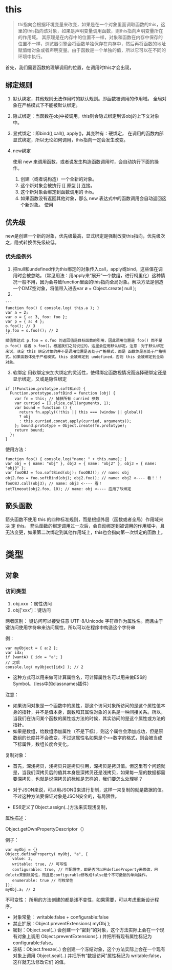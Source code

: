 # this 

  >thi指向会根据环境变量来改变，如果是在一个对象里面调取函数的this，这里的this指向该对象，如果是声明变量调用函数，则this指向声明变量所在的作用域。
  其原理是在内存中的位置不一样，对象和函数在内存中保存的位置不一样，浏览器引擎会将函数单独保存在内存中，然后再将函数的地址赋值给对象或者声明变量。由于函数是一个单独的值，所以它可以在不同的环境中执行。

首先，我们需要函数的理解调用的位置，在调用时this才会出现，

## 绑定规则
 1. 默认绑定，其他规则无法作用时的默认规则。即函数被调用的作用域。
    全局对象在严格模式下不能被默认绑定。

 2. 隐式绑定：当函数在obj中被调用，this则会隐式绑定到该obj的上下文对象中。

 3. 显式绑定：即bind(),call(), apply()，其变种有：硬绑定，  在调用的函数内部显式绑定，所以无论如何调用，this指向一定会发生改变。
 
 
 4. new绑定
   
    使用 new 来调用函数，或者说发生构造函数调用时，会自动执行下面的操作。 
     1. 创建（或者说构造）一个全新的对象。 
     2. 这个新对象会被执行 [[ 原型 ]] 连接。
     3. 这个新对象会绑定到函数调用的 this。
     4. 如果函数没有返回其他对象，那么 new 表达式中的函数调用会自动返回这个新对象。
    使用
  ## 优先级
  new是创建一个新的对象，优先级最高，显式绑定是强制改变this指向，优先级次之，隐式转换优先级较低。
  ### 优先级例外
  1. 把null和undefined作为this绑定的对象传入call，apply或bind，这些值在调用时会被忽略。（常见用法：用apply来“展开”一个数组，进行柯里化）这种情况一般不用，因为会导致function里面的this指向全局对象。解决方法是创造一个DMZ空对象，将值带入进去var ø = Object.create( null );
  2. 
    ```
    function foo() { console.log( this.a ); }
    var a = 2;
    var o = { a: 3, foo: foo };
    var p = { a: 4 };
    o.foo(); // 3 
    (p.foo = o.foo)(); // 2
    ```
    赋值表达式 p.foo = o.foo 的返回值是目标函数的引用，因此调用位置是 foo() 而不是 p.foo() 或者 o.foo()。根据我们之前说过的，这里会应用默认绑定。注意：对于默认绑定来说，决定 this 绑定对象的并不是调用位置是否处于严格模式，而是 函数体是否处于严格模式。如果函数体处于严格模式，this 会被绑定到 undefined，否则 this 会被绑定到全局对象。
  3. 软绑定
    用软绑定来加大绑定的灵活性，使得绑定函数视情况而选择硬绑定还是显示绑定，又或是隐性绑定

  ```
  if (!Function.prototype.softBind) {
    Function.prototype.softBind = function (obj) {
      var fn = this; // 捕获所有 curried 参数
      var curried = [].slice.call(arguments, 1);
      var bound = function () {
        return fn.apply((!this || this === (window || global)) 
        ? obj 
        : this.curried.concat.apply(curried, arguments));
      }; bound.prototype = Object.create(fn.prototype);
      return bound;
    };
  }
  ```

  使用方法：
  ```
  function foo() { console.log("name: " + this.name); }
  var obj = { name: "obj" }, obj2 = { name: "obj2" }, obj3 = { name: "obj3" };
  var fooOBJ = foo.softBind(obj); fooOBJ(); // name: obj 
  obj2.foo = foo.softBind(obj); obj2.foo(); // name: obj2 <---- 看！！！ 
  fooOBJ.call(obj3); // name: obj3 <---- 看！ 
  setTimeout(obj2.foo, 10); // name: obj <---- 应用了软绑定
  ```

  ## 箭头函数
  箭头函数不使用 this 的四种标准规则，而是根据外层（函数或者全局）作用域来决 定 this。
  箭头函数的绑定调用过一次后，会自动绑定到被调用的作用域中，且无法变更，如果第二次绑定到其他作用域上，this也会指向第一次绑定的函数上。



  # 类型
  
  ## 对象

  ### 访问类型
  1. obj.xxx ：属性访问
  2. obj['xxx']：键访问
    
  两者区别： 键访问可以接受任意 UTF-8/Unicode 字符串作为属性名。而且由于键访问使用字符串来访问属性，所以可以在程序中构造这个字符串
  
  例：
  ```
  var myObject = { a:2 };
  var idx;
  if (wantA) { idx = "a"; }
  // 之后 
  console.log( myObject[idx] ); // 2
  ```
- 这种方式可以用来做可计算属性名，可计算属性名可以用来做ES6的Symbol。（less中的classnames插件）
  
注意：
- 如果访问对象是一个函数中的属性，那这个访问对象所访问的是这个属性值本身的指针，并不是值本身，函数和其属性对象的关系是一种间接关系。所以，当我们在访问某个函数的属性或方法的时候，其实访问的是这个属性或方法的指针。
- 如果是数组，给数组添加属性（不是下标），则这个属性会添加成功，但是原数组的长度并不会改变，不过这属性名如果是个==数字的格式，则会被当成下标属性，数组长度会变化。


复制对象： 
  - 首先，深浅拷贝，浅拷贝只是拷贝引用，深拷贝是拷贝值。但这里有个问题就是，当我们深拷贝后的值其本身是深拷贝还是浅拷贝，如果每一层的数据都需要深拷贝，也就是说深拷贝的标椎是怎样的，我们要怎么处理呢？

  - 对于JSON来说，可以用JSON()来进行复制，这样一来复制的就是数据的值。不过这种方法要保证对象是JSON安全的，有局限性。


  - ES6定义了Object.assign(..)方法来实现浅复制，

属性描述：

 Object.getOwnPropertyDescriptor（）

例子：
```
var myObj = {}
Object.defineProperty( myObj, "a", {
   value: 2, 
   writable: true, // 可写性
   configurable: true, // 可配置性，即是否可以用defineProperty来修改，用delete来删除属性，而且把configurable修改成false是个不可撤销的单向操作。
   enumerable: true // 可枚举性
});
myObj.a; // 2

```

不可变性：
  所用的方法创建的都是浅不变性，如果需要，可以考虑重新设计程序。
  - 对象常量： writable:false + configurable:false 
  - 禁止扩展：Object.preventExtensions( myObj );
  - 密封：Object.seal(..) 会创建一个“密封”的对象，这个方法实际上会在一个现有对象上调用 Object.preventExtensions(..) 并把所有现有属性标记为 configurable:false。
  - 冻结：Object.freeze(..) 会创建一个冻结对象，这个方法实际上会在一个现有对象上调用 Object.seal(..) 并把所有“数据访问”属性标记为 writable:false，这样就无法修改它们 的值。
